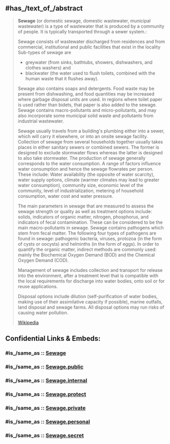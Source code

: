 

## #has_/text_of_/abstract 

> **Sewage** (or domestic sewage, domestic wastewater, municipal wastewater) 
> is a type of wastewater that is produced by a community of people. 
> It is typically transported through a sewer system.:  
> 
> Sewage consists of wastewater discharged from residences and from commercial, institutional and public facilities that exist in the locality
> Sub-types of sewage are 
> - greywater (from sinks, bathtubs, showers, dishwashers, and clothes washers) and 
> - blackwater (the water used to flush toilets, combined with the human waste that it flushes away). 
> 
> Sewage also contains soaps and detergents. Food waste may be present from dishwashing, 
> and food quantities may be increased where garbage disposal units are used. 
> In regions where toilet paper is used rather than bidets, that paper is also added to the sewage. 
> Sewage contains macro-pollutants and micro-pollutants, 
> and may also incorporate some municipal solid waste and pollutants from industrial wastewater.
>
> Sewage usually travels from a building's plumbing either into a sewer, 
> which will carry it elsewhere, or into an onsite sewage facility. 
> Collection of sewage from several households together usually takes places in either sanitary sewers or combined sewers. The former is designed to exclude stormwater flows whereas the latter is designed to also take stormwater. The production of sewage generally corresponds to the water consumption. A range of factors influence water consumption and hence the sewage flowrates per person. These include: Water availability (the opposite of water scarcity), water supply options, climate (warmer climates may lead to greater water consumption), community size, economic level of the community, level of industrialization, metering of household consumption, water cost and water pressure.  
>
> The main parameters in sewage that are measured to assess the sewage strength or quality as well as treatment options include: solids, indicators of organic matter, nitrogen, phosphorus, and indicators of fecal contamination.  These can be considered to be the main macro-pollutants in sewage. Sewage contains pathogens which stem from fecal matter. The following four types of pathogens are found in sewage: pathogenic bacteria, viruses, protozoa (in the form of cysts or oocysts) and helminths (in the form of eggs). In order to quantify the organic matter, indirect methods are commonly used: mainly the Biochemical Oxygen Demand (BOD) and the Chemical Oxygen Demand (COD).  
>
> Management of sewage includes collection and transport for release into the environment, 
> after a treatment level that is compatible with the local requirements for discharge into water bodies, 
> onto soil or for reuse applications. 
> 
> Disposal options include dilution (self-purification of water bodies, 
> making use of their assimilative capacity if possible), marine outfalls, land disposal and sewage farms. 
> All disposal options may run risks of causing water pollution.
>
> [Wikipedia](https://en.wikipedia.org/wiki/Sewage)


## Confidential Links & Embeds: 

### #is_/same_as :: [Sewage](/_Standards/Chemistry/Chemical_Element/Group-15-Nitrogen/Sewage.md) 

### #is_/same_as :: [Sewage.public](/_public/Chemistry/Chemical_Element/Group-15-Nitrogen/Sewage.public.md) 

### #is_/same_as :: [Sewage.internal](/_internal/Chemistry/Chemical_Element/Group-15-Nitrogen/Sewage.internal.md) 

### #is_/same_as :: [Sewage.protect](/_protect/Chemistry/Chemical_Element/Group-15-Nitrogen/Sewage.protect.md) 

### #is_/same_as :: [Sewage.private](/_private/Chemistry/Chemical_Element/Group-15-Nitrogen/Sewage.private.md) 

### #is_/same_as :: [Sewage.personal](/_personal/Chemistry/Chemical_Element/Group-15-Nitrogen/Sewage.personal.md) 

### #is_/same_as :: [Sewage.secret](/_secret/Chemistry/Chemical_Element/Group-15-Nitrogen/Sewage.secret.md)

